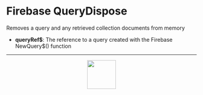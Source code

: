 # Firebase QueryDispose
Removes a query and any retrieved collection documents from memory
- **queryRef&dollar;**: The reference to a query created with the Firebase NewQuery&dollar;() function
---
<p align="center"><img valign="middle" width="76px" src="https://drive.google.com/uc?export=view&id=1c2KO0LJpvMS9X9CAGV6dOfciR7OWhdKA" /></p>